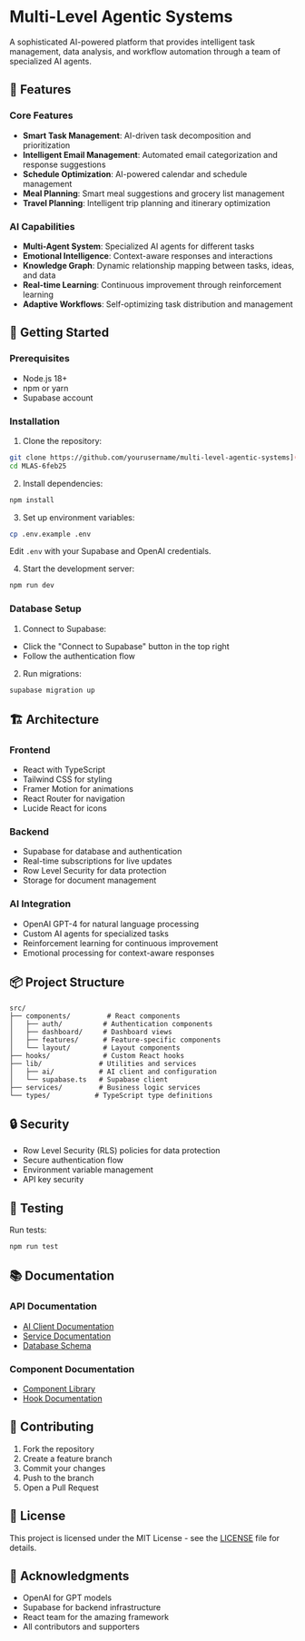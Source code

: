 # Multi-Level Agentic Systems

A sophisticated AI-powered platform that provides intelligent task management, data analysis, and workflow automation through a team of specialized AI agents.

## 🌟 Features

### Core Features
- **Smart Task Management**: AI-driven task decomposition and prioritization
- **Intelligent Email Management**: Automated email categorization and response suggestions
- **Schedule Optimization**: AI-powered calendar and schedule management
- **Meal Planning**: Smart meal suggestions and grocery list management
- **Travel Planning**: Intelligent trip planning and itinerary optimization

### AI Capabilities
- **Multi-Agent System**: Specialized AI agents for different tasks
- **Emotional Intelligence**: Context-aware responses and interactions
- **Knowledge Graph**: Dynamic relationship mapping between tasks, ideas, and data
- **Real-time Learning**: Continuous improvement through reinforcement learning
- **Adaptive Workflows**: Self-optimizing task distribution and management

## 🚀 Getting Started

### Prerequisites
- Node.js 18+
- npm or yarn
- Supabase account

### Installation

1. Clone the repository:
```bash
git clone https://github.com/yourusername/multi-level-agentic-systems](https://github.com/SquizAI/MLAS-6feb25.git
cd MLAS-6feb25
```

2. Install dependencies:
```bash
npm install
```

3. Set up environment variables:
```bash
cp .env.example .env
```
Edit `.env` with your Supabase and OpenAI credentials.

4. Start the development server:
```bash
npm run dev
```

### Database Setup

1. Connect to Supabase:
- Click the "Connect to Supabase" button in the top right
- Follow the authentication flow

2. Run migrations:
```bash
supabase migration up
```

## 🏗️ Architecture

### Frontend
- React with TypeScript
- Tailwind CSS for styling
- Framer Motion for animations
- React Router for navigation
- Lucide React for icons

### Backend
- Supabase for database and authentication
- Real-time subscriptions for live updates
- Row Level Security for data protection
- Storage for document management

### AI Integration
- OpenAI GPT-4 for natural language processing
- Custom AI agents for specialized tasks
- Reinforcement learning for continuous improvement
- Emotional processing for context-aware responses

## 📦 Project Structure

```
src/
├── components/         # React components
│   ├── auth/          # Authentication components
│   ├── dashboard/     # Dashboard views
│   ├── features/      # Feature-specific components
│   └── layout/        # Layout components
├── hooks/             # Custom React hooks
├── lib/              # Utilities and services
│   ├── ai/           # AI client and configuration
│   └── supabase.ts   # Supabase client
├── services/         # Business logic services
└── types/           # TypeScript type definitions
```

## 🔒 Security

- Row Level Security (RLS) policies for data protection
- Secure authentication flow
- Environment variable management
- API key security

## 🧪 Testing

Run tests:
```bash
npm run test
```

## 📚 Documentation

### API Documentation
- [AI Client Documentation](docs/ai-client.md)
- [Service Documentation](docs/services.md)
- [Database Schema](docs/schema.md)

### Component Documentation
- [Component Library](docs/components.md)
- [Hook Documentation](docs/hooks.md)

## 🤝 Contributing

1. Fork the repository
2. Create a feature branch
3. Commit your changes
4. Push to the branch
5. Open a Pull Request

## 📄 License

This project is licensed under the MIT License - see the [LICENSE](LICENSE) file for details.

## 🙏 Acknowledgments

- OpenAI for GPT models
- Supabase for backend infrastructure
- React team for the amazing framework
- All contributors and supporters
